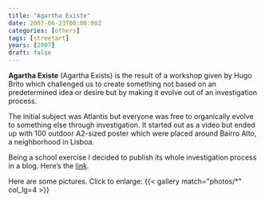 ```yaml
---
title: "Agartha Existe"
date: 2007-06-23T00:00:00Z
categories: [others]
tags: [streetart]
years: [2007]
draft: false
---
```


**Agartha Existe** (Agartha Exists) is the result of a workshop given by Hugo Brito which challenged us to create something not based on an predetermined idea or desire but by making it evolve out of an investigation process.
<!--more-->

The initial subject was Atlantis but everyone was free to organically evolve to something else through investigation. It started out as a video but ended up with 100 outdoor A2-sized poster which were placed around Bairro Alto, a neighborhood in Lisboa.

Being a school exercise I decided to publish its whole investigation process in a blog. Here’s the [link][1].

Here are some pictures. Click to enlarge:
{{< gallery match="photos/*" col_lg=4 >}}

[1]: http://portasdeagartha.blogspot.com
